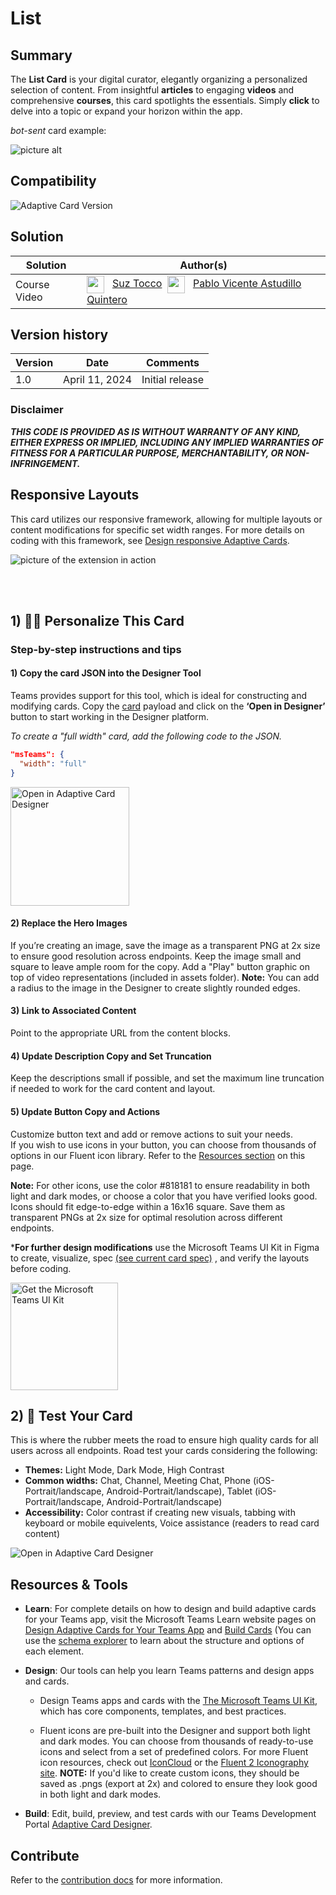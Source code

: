 # List

## Summary

The <b>List Card</b> is your digital curator, elegantly organizing a personalized selection of content. From insightful <b>articles</b> to engaging <b>videos</b> and comprehensive <b>courses</b>, this card spotlights the essentials. Simply <b>click</b> to delve into a topic or expand your horizon within the app.

_bot-sent_ card example:

![picture alt](assets/ListCard.png)

## Compatibility

![Adaptive Card Version](https://img.shields.io/badge/Adaptive%20Card%20Version-1.5-green.svg)

## Solution

Solution|Author(s)
--------|---------
Course Video | <a href="https://github.com/SuzanneTocco"><img align="center" width="28" height="28" src="https://wsrv.nl/?url=https://avatars.githubusercontent.com/u/149005128?v=4&w=36&h=36&fit=cover&mask=circle"></a> &nbsp; [Suz Tocco](https://github.com/SuzanneTocco) &nbsp;<a href="https://github.com/pabloas-ms"><img align="center" width="28" height="28" src="https://wsrv.nl/?url=https://avatars.githubusercontent.com/u/160079710?v=4&w=36&h=36&fit=cover&mask=circle"></a> &nbsp; [Pablo Vicente Astudillo Quintero](https://github.com/pabloas-ms) | Microsoft  

## Version history

Version|Date|Comments
-------|----|--------
1.0| April 11, 2024 | Initial release

### Disclaimer

_**THIS CODE IS PROVIDED _AS IS_ WITHOUT WARRANTY OF ANY KIND, EITHER EXPRESS OR IMPLIED, INCLUDING ANY IMPLIED WARRANTIES OF FITNESS FOR A PARTICULAR PURPOSE, MERCHANTABILITY, OR NON-INFRINGEMENT.**_

## Responsive Layouts

This card utilizes our responsive framework, allowing for multiple layouts or content modifications for specific set width ranges. For more details on coding with this framework, see <a href="https://learn.microsoft.com/en-us/microsoftteams/platform/task-modules-and-cards/cards/cards-format?tabs=adaptive-md%2Cdesktop%2Cconnector-html#adaptive-card-responsive-layout">Design responsive Adaptive Cards</a>.

![picture of the extension in action](assets/listCard_layouts.png)

<br> <br>

## 1) 👩‍🎨 Personalize This Card

### Step-by-step instructions and tips

#### 1) Copy the card JSON into the Designer Tool

Teams provides support for this tool, which is ideal for constructing and modifying cards. Copy the [card](card.json) payload and click on the <b>‘Open in Designer’</b> button to start working in the Designer platform.

_To create a "full width" card, add the following code to the JSON._ <br>

```json
"msTeams": {
  "width": "full"
}
```

<a href="https://dev.teams.microsoft.com/cards/new" target="_blank">
  <img src="../../assets/open_designer_button.png" width="190" alt="Open in Adaptive Card Designer" />
</a>

 <br>

#### 2) Replace the Hero Images

If you’re creating an image, save the image as a transparent PNG at 2x size to ensure good resolution across endpoints. Keep the image small and square to leave ample room for the copy. Add a "Play" button graphic on top of video representations (included in assets folder). <b>Note:</b> You can add a radius to the image in the Designer to create slightly rounded edges.

#### 3) Link to Associated Content

Point to the appropriate URL from the content blocks.

#### 4) Update Description Copy and Set Truncation

Keep the descriptions small if possible, and set the maximum line truncation if needed to work for the card content and layout.  

#### 5) Update Button Copy and Actions
Customize button text and add or remove actions to suit your needs. <br>
If you wish to use icons in your button, you can choose from thousands of options in our Fluent icon library. Refer to the [Resources section](#resources--tools) on this page. 
<br>

<b>Note:</b> For other icons, use the color #818181 to ensure readability in both light and dark modes, or choose a color that you have verified looks good. Icons should fit edge-to-edge within a 16x16 square. Save them as transparent PNGs at 2x size for optimal resolution across different endpoints.
<br>

***For further design modifications** use the Microsoft Teams UI Kit in Figma to create, visualize, spec <a href="assets/listCard_spec.png">(see current card spec)</a> , and verify the layouts before coding.<br />

<a href="https://www.figma.com/community/file/916836509871353159">
<img src="../../assets/teams_ui_kit_button.png" width="172" alt="Get the Microsoft Teams UI Kit" />
</a>

<br>

## 2) 🚗 Test Your Card

This is where the rubber meets the road to ensure high quality cards for all users across all endpoints. Road test your cards considering the following:

* <b>Themes:</b> Light Mode, Dark Mode, High Contrast
* <b>Common widths:</b> Chat, Channel, Meeting Chat, Phone (iOS- Portrait/landscape, Android-Portrait/landscape), Tablet (iOS- Portrait/landscape, Android-Portrait/landscape)
* <b>Accessibility:</b> Color contrast if creating new visuals, tabbing with keyboard or mobile equivelents, Voice assistance (readers to read card content)

<img src="../../assets/QAChecklist.png" alt="Open in Adaptive Card Designer" />

## Resources & Tools ##

* **Learn**: For complete details on how to design and build adaptive cards for your Teams app, visit the Microsoft Teams Learn website pages on  [Design Adaptive Cards for Your Teams App](https://learn.microsoft.com/en-us/microsoftteams/platform/task-modules-and-cards/cards/design-effective-cards?tabs=design) and [Build Cards](https://learn.microsoft.com/en-us/microsoftteams/platform/task-modules-and-cards/what-are-cards) (You can use the [schema explorer](https://adaptivecards.io/explorer/) to learn about the structure and options of each element.

* **Design**: Our tools can help you learn Teams patterns and design apps and cards.

  * Design Teams apps and cards with the [The Microsoft Teams UI Kit](https://www.figma.com/community/file/916836509871353159), which has core components, templates, and best practices.
 
  * Fluent icons are pre-built into the Designer and support both light and dark modes. You can choose from thousands of ready-to-use icons and select from a set of predefined colors. For more Fluent icon resources, check out [IconCloud](https://iconcloud.design/browse/Fluent%20System%20Library/Fluent%20Regular) or the [Fluent 2 Iconography site](https://fluent2.microsoft.design/iconography). <B>NOTE:</B> If you'd like to create custom icons, they should be saved as .pngs (export at 2x) and colored to ensure they look good in both light and dark modes.

* **Build**: Edit, build, preview, and test cards with our Teams Development Portal [Adaptive Card Designer](https://dev.teams.microsoft.com/cards).


</p>

## Contribute ##

Refer to the [contribution docs](/CONTRIBUTE.md) for more information.
